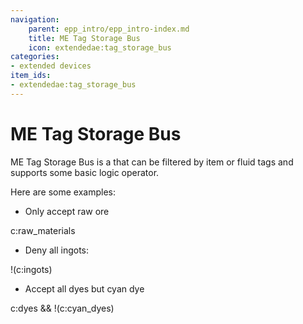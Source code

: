 ```yaml
---
navigation:
    parent: epp_intro/epp_intro-index.md
    title: ME Tag Storage Bus
    icon: extendedae:tag_storage_bus
categories:
- extended devices
item_ids:
- extendedae:tag_storage_bus
---
```


# ME Tag Storage Bus

<GameScene zoom="8" background="transparent">
  <ImportStructure src="../structure/cable_tag_storage_bus.snbt"></ImportStructure>
</GameScene>

ME Tag Storage Bus is a <ItemLink id="ae2:storage_bus" /> that can be filtered by item or fluid tags and supports some basic logic operator.

Here are some examples:

- Only accept raw ore

c:raw_materials

- Deny all ingots:

!(c:ingots)

- Accept all dyes but cyan dye

c:dyes && !(c:cyan_dyes)



